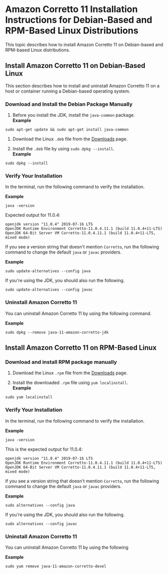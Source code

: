 # Amazon Corretto 11 Installation Instructions for Debian\-Based and RPM\-Based Linux Distributions<a name="generic-linux-install"></a>

This topic describes how to install Amazon Corretto 11 on Debian\-based and RPM\-based Linux distributions\. 

## Install Amazon Corretto 11 on Debian\-Based Linux<a name="debian-install-instruct"></a>

This section describes how to install and uninstall Amazon Corretto 11 on a host or container running a Debian\-based operating system\.

### Download and Install the Debian Package Manually<a name="debian-deb-install-instruct"></a>

1.  Before you install the JDK, install the `java-common` package\.   
**Example**  

   ```
   sudo apt-get update && sudo apt-get install java-common
   ```

1.  Download the Linux `.deb` file from the [Downloads](downloads-list.md) page\. 

1.  Install the `.deb` file by using `sudo dpkg --install`\.   
**Example**  

   ```
   sudo dpkg --install 
   ```

### Verify Your Installation<a name="debian-deb-verify"></a>

 In the terminal, run the following command to verify the installation\. 

**Example**  

```
java -version
```
Expected output for 11\.0\.4:   

```
openjdk version "11.0.4" 2019-07-16 LTS
OpenJDK Runtime Environment Corretto-11.0.4.11.1 (build 11.0.4+11-LTS)
OpenJDK 64-Bit Server VM Corretto-11.0.4.11.1 (build 11.0.4+11-LTS, mixed mode)
```

 If you see a version string that doesn't mention `Corretto`, run the following command to change the default `java` or `javac` providers\. 

**Example**  

```
sudo update-alternatives --config java
```
If you're using the JDK, you should also run the following\.  

```
sudo update-alternatives --config javac
```

### Uninstall Amazon Corretto 11<a name="debian-deb-uninstall"></a>

You can uninstall Amazon Corretto 11 by using the following command\.

**Example**  

```
sudo dpkg --remove java-11-amazon-corretto-jdk
```

## Install Amazon Corretto 11 on RPM\-Based Linux<a name="rpm-linux-install-instruct"></a>

### Download and install RPM package manually<a name="rpm-install-instruct"></a>

1.  Download the Linux `.rpm` file from the [Downloads](downloads-list.md) page\. 

1.  Install the downloaded `.rpm` file using `yum localinstall`\.   
**Example**  

   ```
   sudo yum localinstall 
   ```

### Verify Your Installation<a name="rpm-verify"></a>

 In the terminal, run the following command to verify the installation\. 

**Example**  

```
java -version
```
This is the expected output for 11\.0\.4:   

```
openjdk version "11.0.4" 2019-07-16 LTS
OpenJDK Runtime Environment Corretto-11.0.4.11.1 (build 11.0.4+11-LTS)
OpenJDK 64-Bit Server VM Corretto-11.0.4.11.1 (build 11.0.4+11-LTS, mixed mode)
```

 If you see a version string that doesn't mention `Corretto`, run the following command to change the default `java` or `javac` providers\. 

**Example**  

```
sudo alternatives --config java
```
If you're using the JDK, you should also run the following\.  

```
sudo alternatives --config javac
```

### Uninstall Amazon Corretto 11<a name="rpm-uninstall"></a>

You can uninstall Amazon Corretto 11 by using the following

**Example**  

```
sudo yum remove java-11-amazon-corretto-devel
```